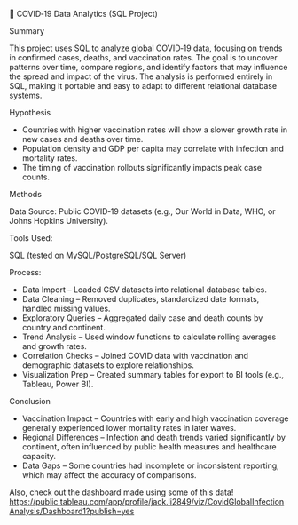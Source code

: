 🦠 COVID‑19 Data Analytics (SQL Project)

Summary

This project uses SQL to analyze global COVID‑19 data, focusing on trends in confirmed cases, deaths, and vaccination rates. The goal is to uncover patterns over time, compare regions, and identify factors that may influence the spread and impact of the virus. The analysis is performed entirely in SQL, making it portable and easy to adapt to different relational database systems.

Hypothesis

* Countries with higher vaccination rates will show a slower growth rate in new cases and deaths over time.
* Population density and GDP per capita may correlate with infection and mortality rates.
* The timing of vaccination rollouts significantly impacts peak case counts.

Methods

Data Source: Public COVID‑19 datasets (e.g., Our World in Data, WHO, or Johns Hopkins University).

Tools Used:

  SQL (tested on MySQL/PostgreSQL/SQL Server)

Process:

* Data Import – Loaded CSV datasets into relational database tables.
* Data Cleaning – Removed duplicates, standardized date formats, handled missing values.
* Exploratory Queries – Aggregated daily case and death counts by country and continent.
* Trend Analysis – Used window functions to calculate rolling averages and growth rates.
* Correlation Checks – Joined COVID data with vaccination and demographic datasets to explore relationships.
* Visualization Prep – Created summary tables for export to BI tools (e.g., Tableau, Power BI).

Conclusion

* Vaccination Impact – Countries with early and high vaccination coverage generally experienced lower mortality rates in later waves.
* Regional Differences – Infection and death trends varied significantly by continent, often influenced by public health measures and healthcare capacity.
* Data Gaps – Some countries had incomplete or inconsistent reporting, which may affect the accuracy of comparisons.

Also, check out the dashboard made using some of this data! 
https://public.tableau.com/app/profile/jack.li2849/viz/CovidGlobalInfectionAnalysis/Dashboard1?publish=yes
